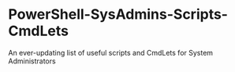 # PowerShell-SysAdmins-Scripts-CmdLets
An ever-updating list of useful scripts and CmdLets for System Administrators
